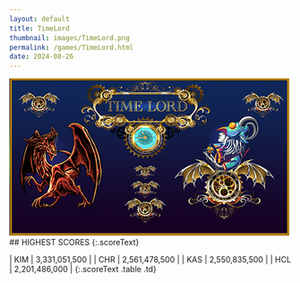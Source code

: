 ```yaml
---
layout: default
title: TimeLord
thumbnail: images/TimeLord.png
permalink: /games/TimeLord.html
date: 2024-08-26
---
```


<img src="../images/TimeLord.png" class="gameThumbnail img-fluid mx-auto align-middle">
## HIGHEST SCORES
{:.scoreText}

| KIM | 3,331,051,500 | 
| CHR | 2,561,478,500 | 
| KAS | 2,550,835,500 | 
| HCL | 2,201,486,000 | 
{:.scoreText .table .td}
